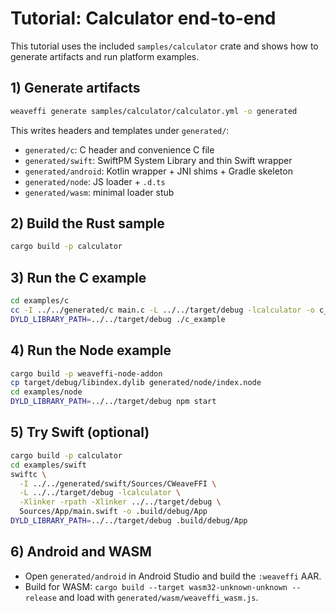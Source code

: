 # Tutorial: Calculator end-to-end

This tutorial uses the included `samples/calculator` crate and shows how to generate
artifacts and run platform examples.

## 1) Generate artifacts

```bash
weaveffi generate samples/calculator/calculator.yml -o generated
```

This writes headers and templates under `generated/`:
- `generated/c`: C header and convenience C file
- `generated/swift`: SwiftPM System Library and thin Swift wrapper
- `generated/android`: Kotlin wrapper + JNI shims + Gradle skeleton
- `generated/node`: JS loader + `.d.ts`
- `generated/wasm`: minimal loader stub

## 2) Build the Rust sample

```bash
cargo build -p calculator
```

## 3) Run the C example

```bash
cd examples/c
cc -I ../../generated/c main.c -L ../../target/debug -lcalculator -o c_example
DYLD_LIBRARY_PATH=../../target/debug ./c_example
```

## 4) Run the Node example

```bash
cargo build -p weaveffi-node-addon
cp target/debug/libindex.dylib generated/node/index.node
cd examples/node
DYLD_LIBRARY_PATH=../../target/debug npm start
```

## 5) Try Swift (optional)

```bash
cargo build -p calculator
cd examples/swift
swiftc \
  -I ../../generated/swift/Sources/CWeaveFFI \
  -L ../../target/debug -lcalculator \
  -Xlinker -rpath -Xlinker ../../target/debug \
  Sources/App/main.swift -o .build/debug/App
DYLD_LIBRARY_PATH=../../target/debug .build/debug/App
```

## 6) Android and WASM

- Open `generated/android` in Android Studio and build the `:weaveffi` AAR.
- Build for WASM: `cargo build --target wasm32-unknown-unknown --release` and load with `generated/wasm/weaveffi_wasm.js`.
